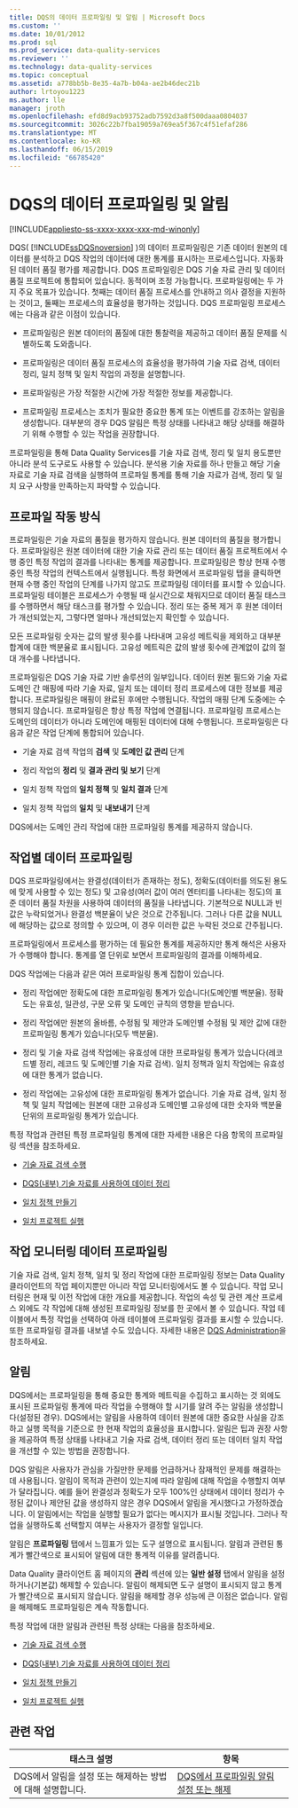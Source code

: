 ```yaml
---
title: DQS의 데이터 프로파일링 및 알림 | Microsoft Docs
ms.custom: ''
ms.date: 10/01/2012
ms.prod: sql
ms.prod_service: data-quality-services
ms.reviewer: ''
ms.technology: data-quality-services
ms.topic: conceptual
ms.assetid: a778bb5b-8e35-4a7b-b04a-ae2b46dec21b
author: lrtoyou1223
ms.author: lle
manager: jroth
ms.openlocfilehash: efd8d9acb93752adb7592d3a8f500daaa0804037
ms.sourcegitcommit: 3026c22b7fba19059a769ea5f367c4f51efaf286
ms.translationtype: MT
ms.contentlocale: ko-KR
ms.lasthandoff: 06/15/2019
ms.locfileid: "66785420"
---
```

# <a name="data-profiling-and-notifications-in-dqs"></a>DQS의 데이터 프로파일링 및 알림

[!INCLUDE[appliesto-ss-xxxx-xxxx-xxx-md-winonly](../includes/appliesto-ss-xxxx-xxxx-xxx-md-winonly.md)]

  DQS( [!INCLUDE[ssDQSnoversion](../includes/ssdqsnoversion-md.md)] )의 데이터 프로파일링은 기존 데이터 원본의 데이터를 분석하고 DQS 작업의 데이터에 대한 통계를 표시하는 프로세스입니다. 자동화된 데이터 품질 평가를 제공합니다. DQS 프로파일링은 DQS 기술 자료 관리 및 데이터 품질 프로젝트에 통합되어 있습니다. 동적이며 조정 가능합니다. 프로파일링에는 두 가지 주요 목표가 있습니다. 첫째는 데이터 품질 프로세스를 안내하고 의사 결정을 지원하는 것이고, 둘째는 프로세스의 효율성을 평가하는 것입니다. DQS 프로파일링 프로세스에는 다음과 같은 이점이 있습니다.  
  
-   프로파일링은 원본 데이터의 품질에 대한 통찰력을 제공하고 데이터 품질 문제를 식별하도록 도와줍니다.  
  
-   프로파일링은 데이터 품질 프로세스의 효율성을 평가하여 기술 자료 검색, 데이터 정리, 일치 정책 및 일치 작업의 과정을 설명합니다.  
  
-   프로파일링은 가장 적절한 시간에 가장 적절한 정보를 제공합니다.  
  
-   프로파일링 프로세스는 조치가 필요한 중요한 통계 또는 이벤트를 강조하는 알림을 생성합니다. 대부분의 경우 DQS 알림은 특정 상태를 나타내고 해당 상태를 해결하기 위해 수행할 수 있는 작업을 권장합니다.  
  
 프로파일링을 통해 Data Quality Services를 기술 자료 검색, 정리 및 일치 용도뿐만 아니라 분석 도구로도 사용할 수 있습니다. 분석용 기술 자료를 하나 만들고 해당 기술 자료로 기술 자료 검색을 실행하여 프로파일 통계를 통해 기술 자료가 검색, 정리 및 일치 요구 사항을 만족하는지 파악할 수 있습니다.  
  
##  <a name="How"></a> 프로파일 작동 방식  
 프로파일링은 기술 자료의 품질을 평가하지 않습니다. 원본 데이터의 품질을 평가합니다. 프로파일링은 원본 데이터에 대한 기술 자료 관리 또는 데이터 품질 프로젝트에서 수행 중인 특정 작업의 결과를 나타내는 통계를 제공합니다. 프로파일링은 항상 현재 수행 중인 특정 작업의 컨텍스트에서 실행됩니다. 특정 화면에서 프로파일링 탭을 클릭하면 현재 수행 중인 작업의 단계를 나가지 않고도 프로파일링 데이터를 표시할 수 있습니다. 프로파일링 테이블은 프로세스가 수행될 때 실시간으로 채워지므로 데이터 품질 태스크를 수행하면서 해당 태스크를 평가할 수 있습니다. 정리 또는 중복 제거 후 원본 데이터가 개선되었는지, 그렇다면 얼마나 개선되었는지 확인할 수 있습니다.  
  
 모든 프로파일링 숫자는 값의 발생 횟수를 나타내며 고유성 메트릭을 제외하고 대부분 합계에 대한 백분율로 표시됩니다. 고유성 메트릭은 값의 발생 횟수에 관계없이 값의 절대 개수를 나타냅니다.  
  
 프로파일링은 DQS 기술 자료 기반 솔루션의 일부입니다. 데이터 원본 필드와 기술 자료 도메인 간 매핑에 따라 기술 자료, 일치 또는 데이터 정리 프로세스에 대한 정보를 제공합니다. 프로파일링은 매핑이 완료된 후에만 수행됩니다. 작업의 매핑 단계 도중에는 수행되지 않습니다. 프로파일링은 항상 특정 작업에 연결됩니다. 프로파일링 프로세스는 도메인의 데이터가 아니라 도메인에 매핑된 데이터에 대해 수행됩니다. 프로파일링은 다음과 같은 작업 단계에 통합되어 있습니다.  
  
-   기술 자료 검색 작업의 **검색** 및 **도메인 값 관리** 단계  
  
-   정리 작업의 **정리** 및 **결과 관리 및 보기** 단계  
  
-   일치 정책 작업의 **일치 정책** 및 **일치 결과** 단계  
  
-   일치 정책 작업의 **일치** 및 **내보내기** 단계  
  
 DQS에서는 도메인 관리 작업에 대한 프로파일링 통계를 제공하지 않습니다.  
  
##  <a name="Activity"></a> 작업별 데이터 프로파일링  
 DQS 프로파일링에서는 완결성(데이터가 존재하는 정도), 정확도(데이터를 의도된 용도에 맞게 사용할 수 있는 정도) 및 고유성(여러 값이 여러 엔터티를 나타내는 정도)의 표준 데이터 품질 차원을 사용하여 데이터의 품질을 나타냅니다. 기본적으로 NULL과 빈 값은 누락되었거나 완결성 백분율이 낮은 것으로 간주됩니다. 그러나 다른 값을 NULL에 해당하는 값으로 정의할 수 있으며, 이 경우 이러한 값은 누락된 것으로 간주됩니다.  
  
 프로파일링에서 프로세스를 평가하는 데 필요한 통계를 제공하지만 통계 해석은 사용자가 수행해야 합니다. 통계를 열 단위로 보면서 프로파일링의 결과를 이해하세요.  
  
 DQS 작업에는 다음과 같은 여러 프로파일링 통계 집합이 있습니다.  
  
-   정리 작업에만 정확도에 대한 프로파일링 통계가 있습니다(도메인별 백분율). 정확도는 유효성, 일관성, 구문 오류 및 도메인 규칙의 영향을 받습니다.  
  
-   정리 작업에만 원본의 올바름, 수정됨 및 제안과 도메인별 수정됨 및 제안 값에 대한 프로파일링 통계가 있습니다(모두 백분율).  
  
-   정리 및 기술 자료 검색 작업에는 유효성에 대한 프로파일링 통계가 있습니다(레코드별 정리, 레코드 및 도메인별 기술 자료 검색). 일치 정책과 일치 작업에는 유효성에 대한 통계가 없습니다.  
  
-   정리 작업에는 고유성에 대한 프로파일링 통계가 없습니다. 기술 자료 검색, 일치 정책 및 일치 작업에는 원본에 대한 고유성과 도메인별 고유성에 대한 숫자와 백분율 단위의 프로파일링 통계가 있습니다.  
  
 특정 작업과 관련된 특정 프로파일링 통계에 대한 자세한 내용은 다음 항목의 프로파일링 섹션을 참조하세요.  
  
-   [기술 자료 검색 수행](../data-quality-services/perform-knowledge-discovery.md)  
  
-   [DQS&#40;내부&#41; 기술 자료를 사용하여 데이터 정리](../data-quality-services/cleanse-data-using-dqs-internal-knowledge.md)  
  
-   [일치 정책 만들기](../data-quality-services/create-a-matching-policy.md)  
  
-   [일치 프로젝트 실행](../data-quality-services/run-a-matching-project.md)  
  
##  <a name="Monitoring"></a> 작업 모니터링 데이터 프로파일링  
 기술 자료 검색, 일치 정책, 일치 및 정리 작업에 대한 프로파일링 정보는 Data Quality 클라이언트의 작업 페이지뿐만 아니라 작업 모니터링에서도 볼 수 있습니다. 작업 모니터링은 현재 및 이전 작업에 대한 개요를 제공합니다. 작업의 속성 및 관련 계산 프로세스 외에도 각 작업에 대해 생성된 프로파일링 정보를 한 곳에서 볼 수 있습니다. 작업 테이블에서 특정 작업을 선택하여 아래 테이블에 프로파일링 결과를 표시할 수 있습니다. 또한 프로파일링 결과를 내보낼 수도 있습니다. 자세한 내용은 [DQS Administration](../data-quality-services/dqs-administration.md)을 참조하세요.  
  
##  <a name="Notifications"></a> 알림  
 DQS에서는 프로파일링을 통해 중요한 통계와 메트릭을 수집하고 표시하는 것 외에도 표시된 프로파일링 통계에 따라 작업을 수행해야 할 시기를 알려 주는 알림을 생성합니다(설정된 경우). DQS에서는 알림을 사용하여 데이터 원본에 대한 중요한 사실을 강조하고 실행 목적을 기준으로 한 현재 작업의 효율성을 표시합니다. 알림은 팁과 권장 사항을 제공하여 특정 상태를 나타내고 기술 자료 검색, 데이터 정리 또는 데이터 일치 작업을 개선할 수 있는 방법을 권장합니다.  
  
 DQS 알림은 사용자가 관심을 가질만한 문제를 언급하거나 잠재적인 문제를 해결하는 데 사용됩니다. 알림이 목적과 관련이 있는지에 따라 알림에 대해 작업을 수행할지 여부가 달라집니다. 예를 들어 완결성과 정확도가 모두 100%인 상태에서 데이터 정리가 수정된 값이나 제안된 값을 생성하지 않은 경우 DQS에서 알림을 게시했다고 가정하겠습니다. 이 알림에서는 작업을 실행할 필요가 없다는 메시지가 표시될 것입니다. 그러나 작업을 실행하도록 선택할지 여부는 사용자가 결정할 일입니다.  
  
 알림은 **프로파일링** 탭에서 느낌표가 있는 도구 설명으로 표시됩니다. 알림과 관련된 통계가 빨간색으로 표시되어 알림에 대한 통계적 이유를 알려줍니다.  
  
 Data Quality 클라이언트 홈 페이지의 **관리** 섹션에 있는 **일반 설정** 탭에서 알림을 설정하거나(기본값) 해제할 수 있습니다. 알림이 해제되면 도구 설명이 표시되지 않고 통계가 빨간색으로 표시되지 않습니다. 알림을 해제할 경우 성능에 큰 이점은 없습니다. 알림을 해제해도 프로파일링은 계속 작동합니다.  
  
 특정 작업에 대한 알림과 관련된 특정 상태는 다음을 참조하세요.  
  
-   [기술 자료 검색 수행](../data-quality-services/perform-knowledge-discovery.md)  
  
-   [DQS&#40;내부&#41; 기술 자료를 사용하여 데이터 정리](../data-quality-services/cleanse-data-using-dqs-internal-knowledge.md)  
  
-   [일치 정책 만들기](../data-quality-services/create-a-matching-policy.md)  
  
-   [일치 프로젝트 실행](../data-quality-services/run-a-matching-project.md)  
  
## <a name="related-tasks"></a>관련 작업  
  
|태스크 설명|항목|  
|----------------------|-----------|  
|DQS에서 알림을 설정 또는 해제하는 방법에 대해 설명합니다.|[DQS에서 프로파일링 알림 설정 또는 해제](../data-quality-services/enable-or-disable-profiling-notifications-in-dqs.md)|  
  
  
